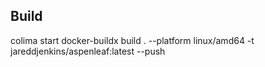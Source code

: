 
## Build

colima start
docker-buildx build . --platform linux/amd64 -t jareddjenkins/aspenleaf:latest --push
